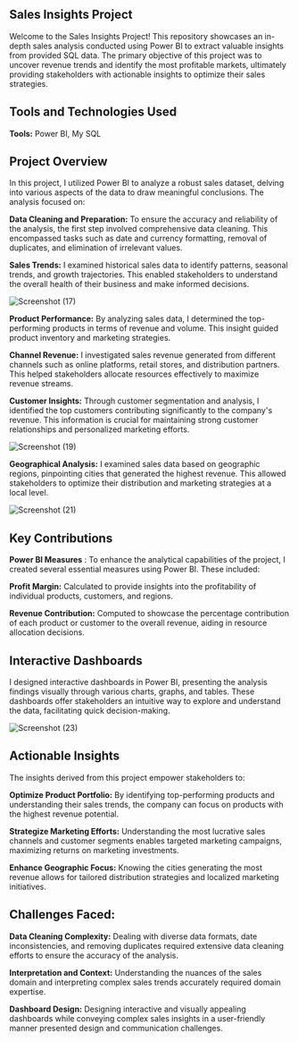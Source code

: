 **Sales Insights Project**
---
Welcome to the Sales Insights Project! This repository showcases an in-depth sales analysis conducted using Power BI to extract valuable insights from provided SQL data. The primary objective of this project was to uncover revenue trends and identify the most profitable markets, ultimately providing stakeholders with actionable insights to optimize their sales strategies.


**Tools and Technologies Used**
---
**Tools:**  Power BI, My SQL


**Project Overview**
---
In this project, I utilized Power BI to analyze a robust sales dataset, delving into various aspects of the data to draw meaningful conclusions. The analysis focused on:

**Data Cleaning and Preparation:** To ensure the accuracy and reliability of the analysis, the first step involved comprehensive data cleaning. This encompassed tasks such as date and currency formatting, removal of duplicates, and elimination of irrelevant values. 

**Sales Trends:**  I examined historical sales data to identify patterns, seasonal trends, and growth trajectories. This enabled stakeholders to understand the overall health of their business and make informed decisions.





![Screenshot (17)](https://github.com/Neelam-Sambnani/Sales-Insights/assets/125915800/2ddd43ae-41cc-4d80-8c9b-05f1186dd2ea)






**Product Performance:** By analyzing sales data, I determined the top-performing products in terms of revenue and volume. This insight guided product inventory and marketing strategies.

**Channel Revenue:** I investigated sales revenue generated from different channels such as online platforms, retail stores, and distribution partners. This helped stakeholders allocate resources effectively to maximize revenue streams.

**Customer Insights:** Through customer segmentation and analysis, I identified the top customers contributing significantly to the company's revenue. This information is crucial for maintaining strong customer relationships and personalized marketing efforts.





![Screenshot (19)](https://github.com/Neelam-Sambnani/Sales-Insights/assets/125915800/be3bfe62-9b29-4958-ab47-71a7184b6999)



**Geographical Analysis:**  I examined sales data based on geographic regions, pinpointing cities that generated the highest revenue. This allowed stakeholders to optimize their distribution and marketing strategies at a local level.





![Screenshot (21)](https://github.com/Neelam-Sambnani/Sales-Insights/assets/125915800/cab808f5-7ad0-4e6a-b40b-bc0472734af1)



**Key Contributions**
---
**Power BI Measures** : To enhance the analytical capabilities of the project, I created several essential measures using Power BI. These included:

**Profit Margin:** Calculated to provide insights into the profitability of individual products, customers, and regions.

**Revenue Contribution:** Computed to showcase the percentage contribution of each product or customer to the overall revenue, aiding in resource allocation decisions.

**Interactive Dashboards**
---
I designed interactive dashboards in Power BI, presenting the analysis findings visually through various charts, graphs, and tables. These dashboards offer stakeholders an intuitive way to explore and understand the data, facilitating quick decision-making.





![Screenshot (23)](https://github.com/Neelam-Sambnani/Sales-Insights/assets/125915800/86e4e5eb-7a86-46c2-a0ac-7a7d3011dcf7)






**Actionable Insights**
----
The insights derived from this project empower stakeholders to:

**Optimize Product Portfolio:**  By identifying top-performing products and understanding their sales trends, the company can focus on products with the highest revenue potential.

**Strategize Marketing Efforts:**  Understanding the most lucrative sales channels and customer segments enables targeted marketing campaigns, maximizing returns on marketing investments.

**Enhance Geographic Focus:** Knowing the cities generating the most revenue allows for tailored distribution strategies and localized marketing initiatives.

**Challenges Faced:**
---

**Data Cleaning Complexity:**  Dealing with diverse data formats, date inconsistencies, and removing duplicates required extensive data cleaning efforts to ensure the accuracy of the analysis.

**Interpretation and Context:**  Understanding the nuances of the sales domain and interpreting complex sales trends accurately required domain expertise.

**Dashboard Design:**  Designing interactive and visually appealing dashboards while conveying complex sales insights in a user-friendly manner presented design and communication challenges.


